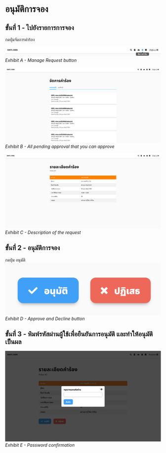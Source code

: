 # อนุมัติการจอง

## ขั้นที่ 1 - ไปยังรายการการจอง
กดปุ่มจัดการคำร้อง

![](../../img/navigation-bar/manage-request-button.png)
*Exhibit A - Manage Request button*

![](../../img/manage-request/overall.png)
*Exhibit B - All pending approval that you can approve*

![](../../img/user-request/description.png)
*Exhibit C - Description of the request*

## ขั้นที่ 2 - อนุมัติการจอง
กดปุ่ม อนุมัติ
![](../../img/manage-request/approve-decline-button.png)
*Exhibit D - Approve and Decline button*

## ขั้นที่ 3 - พิมพ์รหัสผ่านผู้ใช้เพื่อยืนยันการอนุมัติ และทำให้อนุมัติเป็นผล
![](../../img/manage-request/password-confirmation.png)
*Exhibit E - Password confirmation*

